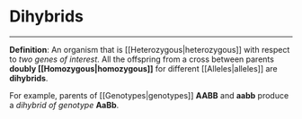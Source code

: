 # Dihybrids
---
**Definition**:
An organism that is [[Heterozygous|heterozygous]] with respect to *two genes of interest*. All the offspring from a cross between parents **doubly [[Homozygous|homozygous]]** for different [[Alleles|alleles]] are **dihybrids**. 

For example, parents of [[Genotypes|genotypes]] **AABB** and **aabb** produce a *dihybrid of genotype* **AaBb**.
